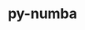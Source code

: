 ---
title: "py-numba"
layout: cache
categories: [package, develop-2025-02-02]
meta: {"versions": ["0.59.1", "0.60.0"], "compilers": ["gcc@=11.4.0", "oneapi@=2024.2.1"], "oss": ["ubuntu22.04"], "platforms": ["linux"], "targets": ["x86_64_v3"], "stacks": ["e4s", "e4s-oneapi", "root"], "num_specs": 4, "num_specs_by_stack": {"root": 4, "e4s": 2, "e4s-oneapi": 2}}
spec_details: [{"hash": "nlq3no6yewhkxwq2taknfjo27p5lx6dd", "compiler": "gcc@=11.4.0", "versions": ["0.59.1"], "os": "ubuntu22.04", "platform": "linux", "target": "x86_64_v3", "variants": ["build_system=python_pip", "~tbb"], "stacks": ["root", "e4s"], "size": "-", "tarball": "https://binaries.spack.io/develop-2025-02-02/build_cache/linux-ubuntu22.04-x86_64_v3/gcc-11.4.0/py-numba-0.59.1/linux-ubuntu22.04-x86_64_v3-gcc-11.4.0-py-numba-0.59.1-nlq3no6yewhkxwq2taknfjo27p5lx6dd.spack"}, {"hash": "jtarz2j65felaumumaadustwppakqbkz", "compiler": "gcc@=11.4.0", "versions": ["0.60.0"], "os": "ubuntu22.04", "platform": "linux", "target": "x86_64_v3", "variants": ["build_system=python_pip", "~tbb"], "stacks": ["root", "e4s"], "size": "-", "tarball": "https://binaries.spack.io/develop-2025-02-02/build_cache/linux-ubuntu22.04-x86_64_v3/gcc-11.4.0/py-numba-0.60.0/linux-ubuntu22.04-x86_64_v3-gcc-11.4.0-py-numba-0.60.0-jtarz2j65felaumumaadustwppakqbkz.spack"}, {"hash": "nnc4kb6blysmnp2hnhxn7mexmmg2ckd2", "compiler": "oneapi@=2024.2.1", "versions": ["0.59.1"], "os": "ubuntu22.04", "platform": "linux", "target": "x86_64_v3", "variants": ["build_system=python_pip", "~tbb"], "stacks": ["root", "e4s-oneapi"], "size": "-", "tarball": "https://binaries.spack.io/develop-2025-02-02/build_cache/linux-ubuntu22.04-x86_64_v3/oneapi-2024.2.1/py-numba-0.59.1/linux-ubuntu22.04-x86_64_v3-oneapi-2024.2.1-py-numba-0.59.1-nnc4kb6blysmnp2hnhxn7mexmmg2ckd2.spack"}, {"hash": "vesizmv6vg3mqvhfh4dqppqr76ovi6le", "compiler": "oneapi@=2024.2.1", "versions": ["0.59.1"], "os": "ubuntu22.04", "platform": "linux", "target": "x86_64_v3", "variants": ["build_system=python_pip", "~tbb"], "stacks": ["root", "e4s-oneapi"], "size": "-", "tarball": "https://binaries.spack.io/develop-2025-02-02/build_cache/linux-ubuntu22.04-x86_64_v3/oneapi-2024.2.1/py-numba-0.59.1/linux-ubuntu22.04-x86_64_v3-oneapi-2024.2.1-py-numba-0.59.1-vesizmv6vg3mqvhfh4dqppqr76ovi6le.spack"}]
---